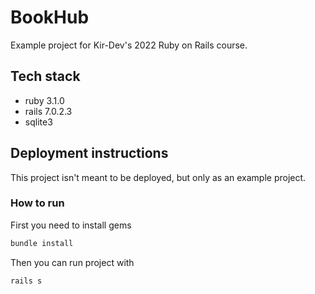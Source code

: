 # BookHub

Example project for Kir-Dev's 2022 Ruby on Rails course.

## Tech stack
 * ruby 3.1.0
 * rails 7.0.2.3
 * sqlite3
 
## Deployment instructions
This project isn't meant to be deployed, but only as an example project.

### How to run

First you need to install gems
```bash
bundle install
```

Then you can run project with
```bash
rails s
```
